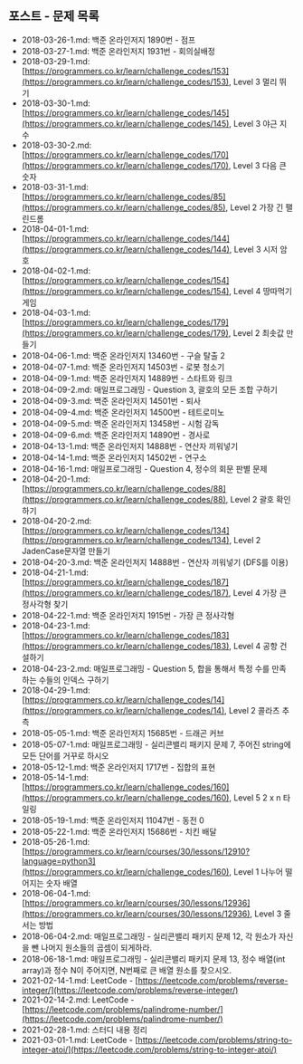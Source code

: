 ## 포스트 - 문제 목록

- 2018-03-26-1.md: 백준 온라인저지 1890번 - 점프
- 2018-03-27-1.md: 백준 온라인저지 1931번 - 회의실배정
- 2018-03-29-1.md: [https://programmers.co.kr/learn/challenge_codes/153](https://programmers.co.kr/learn/challenge_codes/153), Level 3 멀리 뛰기
- 2018-03-30-1.md: [https://programmers.co.kr/learn/challenge_codes/145](https://programmers.co.kr/learn/challenge_codes/145), Level 3 야근 지수
- 2018-03-30-2.md: [https://programmers.co.kr/learn/challenge_codes/170](https://programmers.co.kr/learn/challenge_codes/170), Level 3 다음 큰 숫자
- 2018-03-31-1.md: [https://programmers.co.kr/learn/challenge_codes/85](https://programmers.co.kr/learn/challenge_codes/85), Level 2 가장 긴 팰린드롬
- 2018-04-01-1.md: [https://programmers.co.kr/learn/challenge_codes/144](https://programmers.co.kr/learn/challenge_codes/144), Level 3 시저 암호
- 2018-04-02-1.md: [https://programmers.co.kr/learn/challenge_codes/154](https://programmers.co.kr/learn/challenge_codes/154), Level 4 땅따먹기 게임
- 2018-04-03-1.md: [https://programmers.co.kr/learn/challenge_codes/179](https://programmers.co.kr/learn/challenge_codes/179), Level 2 최솟값 만들기
- 2018-04-06-1.md: 백준 온라인저지 13460번 - 구슬 탈출 2
- 2018-04-07-1.md: 백준 온라인저지 14503번 - 로봇 청소기
- 2018-04-09-1.md: 백준 온라인저지 14889번 - 스타트와 링크
- 2018-04-09-2.md: 매일프로그래밍 - Question 3, 괄호의 모든 조합 구하기
- 2018-04-09-3.md: 백준 온라인저지 14501번 - 퇴사
- 2018-04-09-4.md: 백준 온라인저지 14500번 - 테트로미노
- 2018-04-09-5.md: 백준 온라인저지 13458번 - 시험 감독
- 2018-04-09-6.md: 백준 온라인저지 14890번 - 경사로
- 2018-04-13-1.md: 백준 온라인저지 14888번 - 연산자 끼워넣기
- 2018-04-14-1.md: 백준 온라인저지 14502번 - 연구소
- 2018-04-16-1.md: 매일프로그래밍 - Question 4, 정수의 회문 판별 문제
- 2018-04-20-1.md: [https://programmers.co.kr/learn/challenge_codes/88](https://programmers.co.kr/learn/challenge_codes/88), Level 2 괄호 확인하기
- 2018-04-20-2.md: [https://programmers.co.kr/learn/challenge_codes/134](https://programmers.co.kr/learn/challenge_codes/134), Level 2 JadenCase문자열 만들기
- 2018-04-20-3.md: 백준 온라인저지 14888번 - 연산자 끼워넣기 (DFS를 이용)
- 2018-04-21-1.md: [https://programmers.co.kr/learn/challenge_codes/187](https://programmers.co.kr/learn/challenge_codes/187), Level 4 가장 큰 정사각형 찾기
- 2018-04-22-1.md: 백준 온라인저지 1915번 - 가장 큰 정사각형
- 2018-04-23-1.md: [https://programmers.co.kr/learn/challenge_codes/183](https://programmers.co.kr/learn/challenge_codes/183), Level 4 공항 건설하기
- 2018-04-23-2.md: 매일프로그래밍 - Question 5, 합을 통해서 특정 수를 만족하는 수들의 인덱스 구하기
- 2018-04-29-1.md: [https://programmers.co.kr/learn/challenge_codes/14](https://programmers.co.kr/learn/challenge_codes/14), Level 2 콜라츠 추측
- 2018-05-05-1.md: 백준 온라인저지 15685번 - 드래곤 커브
- 2018-05-07-1.md: 매일프로그래밍 - 실리콘밸리 패키지 문제 7, 주어진 string에 모든 단어를 거꾸로 하시오
- 2018-05-12-1.md: 백준 온라인저지 1717번 - 집합의 표현
- 2018-05-14-1.md: [https://programmers.co.kr/learn/challenge_codes/160](https://programmers.co.kr/learn/challenge_codes/160), Level 5 2 x n 타일링
- 2018-05-19-1.md: 백준 온라인저지 11047번 - 동전 0
- 2018-05-22-1.md: 백준 온라인저지 15686번 - 치킨 배달
- 2018-05-26-1.md: [https://programmers.co.kr/learn/courses/30/lessons/12910?language=python3](https://programmers.co.kr/learn/challenge_codes/160), Level 1 나누어 떨어지는 숫자 배열
- 2018-06-04-1.md: [https://programmers.co.kr/learn/courses/30/lessons/12936](https://programmers.co.kr/learn/courses/30/lessons/12936), Level 3 줄 서는 방법
- 2018-06-04-2.md: 매일프로그래밍 - 실리콘밸리 패키지 문제 12, 각 원소가 자신을 뺀 나머지 원소들의 곱셈이 되게하라.
- 2018-06-18-1.md: 매일프로그래밍 - 실리콘밸리 패키지 문제 13, 정수 배열(int array)과 정수 N이 주어지면, N번째로 큰 배열 원소를 찾으시오.
- 2021-02-14-1.md: LeetCode - [https://leetcode.com/problems/reverse-integer/](https://leetcode.com/problems/reverse-integer/)
- 2021-02-14-2.md: LeetCode - [https://leetcode.com/problems/palindrome-number/](https://leetcode.com/problems/palindrome-number/)
- 2021-02-28-1.md: 스터디 내용 정리
- 2021-03-01-1.md: LeetCode - [https://leetcode.com/problems/string-to-integer-atoi/](https://leetcode.com/problems/string-to-integer-atoi/)
